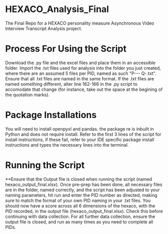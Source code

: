 # HEXACO_Analysis_Final
The Final Repo for a HEXACO personality measure Asynchronous Video Interview Transcript Analysis project.

# Process For Using the Script
Download the .py file and the excel files and place them in an accessible folder.
Import the .txt files used for analysis into the folder you just created, where there are an assumed 5 files per PID, named as such "P--- Q-.txt". Ensure that all .txt files are named in the same format.
If the .txt files are named something different, alter line 162-166 in the .py script to accomodate that change (for instance, take out the space at the begining of the quotation marks).

# Package Installations
You will need to install openpyxl and pandas. the package re is inbuilt in Python and does not require install. Refer to the first 3 lines of the script for install instructions, if these fail, refer to your IDE specific package install instructions and types the necessary lines into the terminal.

# Running the Script
**Ensure that the Output file is closed when running the script (named hexaco_output_final.xlsx).
Once pre-prep has been done, all necessary files are in the folder, named correctly, and the script has been adjusted to your naming parameters, hit run and enter the PID number as directed, making sure to match the format of your own PID naming in your .txt files.
You should now have a score across all 6 dimensions of the hexaco, with the PID recorded, in the output file (hexaco_output_final.xlsx). Check this before continuing with data collection.
For all further data collection, ensure the output file is closed, and run as many times as you need to complete all PIDs.

